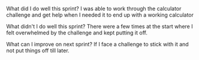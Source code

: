 What did I do well this sprint?
I was able to work through the calculator challenge and get help when I needed it to end up with a working calculator

What didn't I do well this sprint?
There were a few times at the start where I felt overwhelmed by the challenge and kept putting it off.

What can I improve on next sprint?
If I face a challenge to stick with it and not put things off till later.